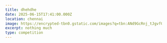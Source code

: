 ```yaml
---
title: dhehdhe
date: 2025-06-15T17:41:00.000Z
location: chennai
image: https://encrypted-tbn0.gstatic.com/images?q=tbn:ANd9GcRnj_tJgvf0IIfOVJ9Up4z-4ZLUE7Vf-w341g&s
excerpt: nothing much
type: competition
---
```

